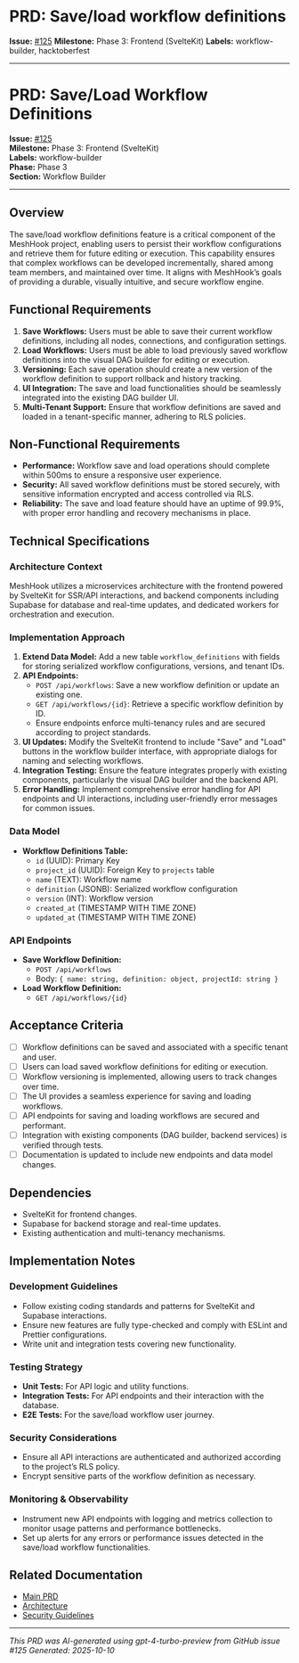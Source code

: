 # PRD: Save/load workflow definitions

**Issue:** [#125](https://github.com/profullstack/meshhook/issues/125)
**Milestone:** Phase 3: Frontend (SvelteKit)
**Labels:** workflow-builder, hacktoberfest

---

# PRD: Save/Load Workflow Definitions

**Issue:** [#125](https://github.com/profullstack/meshhook/issues/125)  
**Milestone:** Phase 3: Frontend (SvelteKit)  
**Labels:** workflow-builder  
**Phase:** Phase 3  
**Section:** Workflow Builder

---

## Overview

The save/load workflow definitions feature is a critical component of the MeshHook project, enabling users to persist their workflow configurations and retrieve them for future editing or execution. This capability ensures that complex workflows can be developed incrementally, shared among team members, and maintained over time. It aligns with MeshHook’s goals of providing a durable, visually intuitive, and secure workflow engine.

## Functional Requirements

1. **Save Workflows:** Users must be able to save their current workflow definitions, including all nodes, connections, and configuration settings.
2. **Load Workflows:** Users must be able to load previously saved workflow definitions into the visual DAG builder for editing or execution.
3. **Versioning:** Each save operation should create a new version of the workflow definition to support rollback and history tracking.
4. **UI Integration:** The save and load functionalities should be seamlessly integrated into the existing DAG builder UI.
5. **Multi-Tenant Support:** Ensure that workflow definitions are saved and loaded in a tenant-specific manner, adhering to RLS policies.

## Non-Functional Requirements

- **Performance:** Workflow save and load operations should complete within 500ms to ensure a responsive user experience.
- **Security:** All saved workflow definitions must be stored securely, with sensitive information encrypted and access controlled via RLS.
- **Reliability:** The save and load feature should have an uptime of 99.9%, with proper error handling and recovery mechanisms in place.

## Technical Specifications

### Architecture Context

MeshHook utilizes a microservices architecture with the frontend powered by SvelteKit for SSR/API interactions, and backend components including Supabase for database and real-time updates, and dedicated workers for orchestration and execution.

### Implementation Approach

1. **Extend Data Model:** Add a new table `workflow_definitions` with fields for storing serialized workflow configurations, versions, and tenant IDs.
2. **API Endpoints:**
   - `POST /api/workflows`: Save a new workflow definition or update an existing one.
   - `GET /api/workflows/{id}`: Retrieve a specific workflow definition by ID.
   - Ensure endpoints enforce multi-tenancy rules and are secured according to project standards.
3. **UI Updates:** Modify the SvelteKit frontend to include "Save" and "Load" buttons in the workflow builder interface, with appropriate dialogs for naming and selecting workflows.
4. **Integration Testing:** Ensure the feature integrates properly with existing components, particularly the visual DAG builder and the backend API.
5. **Error Handling:** Implement comprehensive error handling for API endpoints and UI interactions, including user-friendly error messages for common issues.

### Data Model

- **Workflow Definitions Table:**  
  - `id` (UUID): Primary Key  
  - `project_id` (UUID): Foreign Key to `projects` table  
  - `name` (TEXT): Workflow name  
  - `definition` (JSONB): Serialized workflow configuration  
  - `version` (INT): Workflow version  
  - `created_at` (TIMESTAMP WITH TIME ZONE)  
  - `updated_at` (TIMESTAMP WITH TIME ZONE)

### API Endpoints

- **Save Workflow Definition:**  
  - `POST /api/workflows`  
  - Body: `{ name: string, definition: object, projectId: string }`  
- **Load Workflow Definition:**  
  - `GET /api/workflows/{id}`

## Acceptance Criteria

- [ ] Workflow definitions can be saved and associated with a specific tenant and user.
- [ ] Users can load saved workflow definitions for editing or execution.
- [ ] Workflow versioning is implemented, allowing users to track changes over time.
- [ ] The UI provides a seamless experience for saving and loading workflows.
- [ ] API endpoints for saving and loading workflows are secured and performant.
- [ ] Integration with existing components (DAG builder, backend services) is verified through tests.
- [ ] Documentation is updated to include new endpoints and data model changes.

## Dependencies

- SvelteKit for frontend changes.
- Supabase for backend storage and real-time updates.
- Existing authentication and multi-tenancy mechanisms.

## Implementation Notes

### Development Guidelines

- Follow existing coding standards and patterns for SvelteKit and Supabase interactions.
- Ensure new features are fully type-checked and comply with ESLint and Prettier configurations.
- Write unit and integration tests covering new functionality.

### Testing Strategy

- **Unit Tests:** For API logic and utility functions.
- **Integration Tests:** For API endpoints and their interaction with the database.
- **E2E Tests:** For the save/load workflow user journey.

### Security Considerations

- Ensure all API interactions are authenticated and authorized according to the project’s RLS policy.
- Encrypt sensitive parts of the workflow definition as necessary.

### Monitoring & Observability

- Instrument new API endpoints with logging and metrics collection to monitor usage patterns and performance bottlenecks.
- Set up alerts for any errors or performance issues detected in the save/load workflow functionalities.

## Related Documentation

- [Main PRD](../PRD.md)
- [Architecture](../Architecture.md)
- [Security Guidelines](../Security.md)

---

*This PRD was AI-generated using gpt-4-turbo-preview from GitHub issue #125*
*Generated: 2025-10-10*
